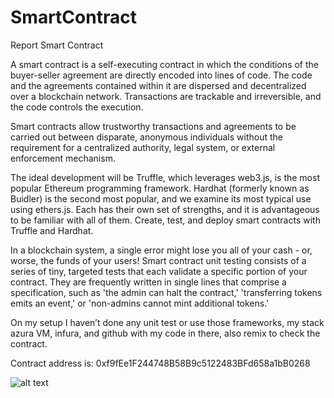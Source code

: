 # SmartContract

Report Smart Contract

A smart contract is a self-executing contract in which the conditions of the buyer-seller agreement are directly encoded into lines of code. The code and the agreements contained within it are dispersed and decentralized over a blockchain network. Transactions are trackable and irreversible, and the code controls the execution.

Smart contracts allow trustworthy transactions and agreements to be carried out between disparate, anonymous individuals without the requirement for a centralized authority, legal system, or external enforcement mechanism.

The ideal development will be Truffle, which leverages web3.js, is the most popular Ethereum programming framework. Hardhat (formerly known as Buidler) is the second most popular, and we examine its most typical use using ethers.js. Each has their own set of strengths, and it is advantageous to be familiar with all of them. Create, test, and deploy smart contracts with Truffle and Hardhat.

In a blockchain system, a single error might lose you all of your cash - or, worse, the funds of your users! Smart contract unit testing consists of a series of tiny, targeted tests that each validate a specific portion of your contract. They are frequently written in single lines that comprise a specification, such as 'the admin can halt the contract,' 'transferring tokens emits an event,' or 'non-admins cannot mint additional tokens.'

On my setup I haven’t done any unit test or use those frameworks, my stack azura VM, infura, and github with my code in there, also remix to check the contract.

Contract address is: 0xf9fEe1F244748B58B9c5122483BFd658a1bB0268

 ![alt text](https://github.com/[username]/[reponame]/blob/[branch]/image.jpg?raw=true)
